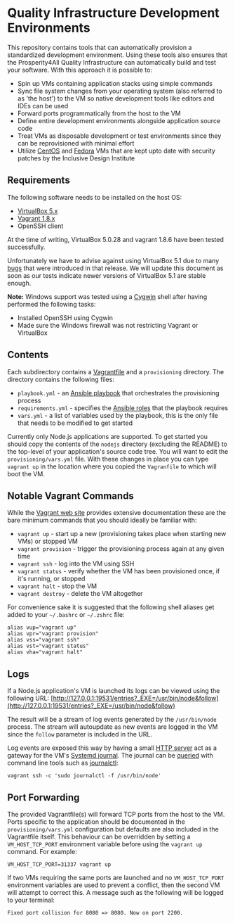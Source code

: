 # Quality Infrastructure Development Environments

This repository contains tools that can automatically provision a standardized development environment. Using these tools also ensures that the Prosperity4All Quality Infrastructure can automatically build and test your software. With this approach it is possible to:

* Spin up VMs containing application stacks using simple commands
* Sync file system changes from your operating system (also referred to as 'the host') to the VM so native development tools like editors and IDEs can be used
* Forward ports programmatically from the host to the VM
* Define entire development environments alongside application source code
* Treat VMs as disposable development or test environments since they can be reprovisioned with minimal effort
* Utilize [CentOS](https://github.com/idi-ops/packer-centos) and [Fedora](https://github.com/idi-ops/packer-fedora) VMs that are kept upto date with security patches by the Inclusive Design Institute

## Requirements

The following software needs to be installed on the host OS:

* [VirtualBox 5.x](https://www.virtualbox.org/wiki/Download_Old_Builds_5_0)
* [Vagrant 1.8.x](https://www.vagrantup.com/downloads.html)
* OpenSSH client

At the time of writing, VirtualBox 5.0.28 and vagrant 1.8.6 have been tested successfully.

Unfortunately we have to advise against using VirtualBox 5.1 due to many [bugs](https://www.virtualbox.org/query?version=VirtualBox+5.1.0&version=VirtualBox+5.1.2&version=VirtualBox+5.1.4&col=id&col=summary&col=status&col=owner&col=type&col=priority&col=component&order=priority) that were introduced in that release. We will update this document as soon as our tests indicate newer versions of VirtualBox 5.1 are stable enough.

**Note:** Windows support was tested using a [Cygwin](https://cygwin.com) shell after having performed the following tasks:

* Installed OpenSSH using Cygwin
* Made sure the Windows firewall was not restricting Vagrant or VirtualBox

## Contents

Each subdirectory contains a [Vagrantfile](http://docs.vagrantup.com/v2/vagrantfile/) and a ``provisioning`` directory. The directory contains the following files:

* ``playbook.yml`` - an [Ansible playbook](http://docs.ansible.com/ansible/playbooks.html) that orchestrates the provisioning process
* ``requirements.yml`` - specifies the [Ansible roles](http://docs.ansible.com/ansible/playbooks_roles.html) that the playbook requires
* ``vars.yml`` - a list of variables used by the playbook, this is the only file that needs to be modified to get started

Currently only Node.js applications are supported. To get started you should copy the contents of the ``nodejs`` directory (excluding the README) to the top-level of your application's source code tree. You will want to edit the ``provisioning/vars.yml`` file. With these changes in place you can type ``vagrant up`` in the location where you copied the ``Vagranfile`` to which will boot the VM. 

## Notable Vagrant Commands

While the [Vagrant web site](https://docs.vagrantup.com/v2/cli/index.html) provides extensive documentation these are the bare minimum commands that you should ideally be familiar with:

* ``vagrant up`` - start up a new (provisioning takes place when starting new VMs) or stopped VM
* ``vagrant provision`` - trigger the provisioning process again at any given time
* ``vagrant ssh`` - log into the VM using SSH
* ``vagrant status`` - verify whether the VM has been provisioned once, if it's running, or stopped
* ``vagrant halt`` - stop the VM
* ``vagrant destroy`` - delete the VM altogether

For convenience sake it is suggested that the following shell aliases get added to your ``~/.bashrc`` or ``~/.zshrc`` file:

    alias vup="vagrant up"
    alias vpr="vagrant provision"
    alias vss="vagrant ssh"
    alias vst="vagrant status"
    alias vha="vagrant halt"

## Logs

If a Node.js application's VM is launched its logs can be viewed using the following URL:
[http://127.0.0.1:19531/entries?_EXE=/usr/bin/node&follow](http://127.0.0.1:19531/entries?_EXE=/usr/bin/node&follow)

The result will be a stream of log events generated by the ``/usr/bin/node`` process. The stream will autoupdate as new events are logged in the VM since the ``follow`` parameter is included in the URL.

Log events are exposed this way by having a small [HTTP server](http://www.freedesktop.org/software/systemd/man/systemd-journal-gatewayd.service.html) act as a gateway for the VM's [Systemd journal](https://wiki.archlinux.org/index.php/Systemd#Journal). The journal can be [queried](https://www.digitalocean.com/community/tutorials/how-to-use-journalctl-to-view-and-manipulate-systemd-logs) with command line tools such as [journalctl](http://www.freedesktop.org/software/systemd/man/journalctl.html):

    vagrant ssh -c 'sudo journalctl -f /usr/bin/node'

## Port Forwarding

The provided Vagrantfile(s) will forward TCP ports from the host to the VM. Ports specific to the application should be documented in the ``provisioning/vars.yml`` configuration but defaults are also included in the Vagrantfile itself. This behaviour can be overridden by setting a ``VM_HOST_TCP_PORT`` environment variable before using the ``vagrant up`` command. For example:

    VM_HOST_TCP_PORT=31337 vagrant up

If two VMs requiring the same ports are launched and no ``VM_HOST_TCP_PORT`` environment variables are used to prevent a conflict, then the second VM will attempt to correct this. A message such as the following will be logged to your terminal:

    Fixed port collision for 8080 => 8080. Now on port 2200.

